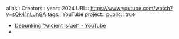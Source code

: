 alias::
Creators:: 
year:: 2024
URL:: https://www.youtube.com/watch?v=sQk41nLuhGA
tags:: YouTube
project:: 
public:: true

- [Debunking “Ancient Israel” - YouTube](https://www.youtube.com/watch?v=sQk41nLuhGA)
-
